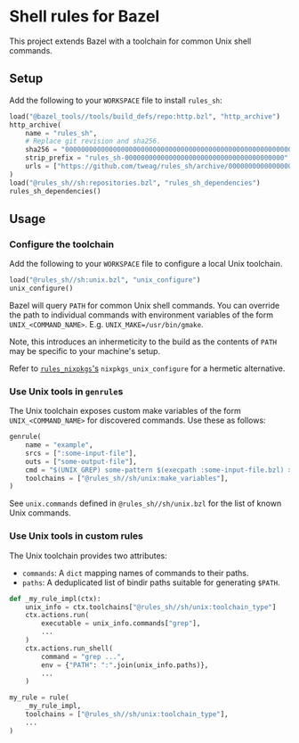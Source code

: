 # Shell rules for Bazel

This project extends Bazel with a toolchain for common Unix shell commands.

## Setup

Add the following to your `WORKSPACE` file to install `rules_sh`:

``` python
load("@bazel_tools//tools/build_defs/repo:http.bzl", "http_archive")
http_archive(
    name = "rules_sh",
    # Replace git revision and sha256.
    sha256 = "0000000000000000000000000000000000000000000000000000000000000000",
    strip_prefix = "rules_sh-0000000000000000000000000000000000000000",
    urls = ["https://github.com/tweag/rules_sh/archive/0000000000000000000000000000000000000000.tar.gz"],
)
load("@rules_sh//sh:repositories.bzl", "rules_sh_dependencies")
rules_sh_dependencies()
```

## Usage

### Configure the toolchain

Add the following to your `WORKSPACE` file to configure a local Unix toolchain.

``` python
load("@rules_sh//sh:unix.bzl", "unix_configure")
unix_configure()
```

Bazel will query `PATH` for common Unix shell commands. You can override the
path to individual commands with environment variables of the form
`UNIX_<COMMAND_NAME>`. E.g. `UNIX_MAKE=/usr/bin/gmake`.

Note, this introduces an inhermeticity to the build as the contents of `PATH`
may be specific to your machine's setup.

Refer to [`rules_nixpkgs`'s][rules_nixpkgs] `nixpkgs_unix_configure` for a
hermetic alternative.

[rules_nixpkgs]: https://github.com/tweag/rules_nixpkgs.git

### Use Unix tools in `genrule`s

The Unix toolchain exposes custom make variables of the form
`UNIX_<COMMAND_NAME>` for discovered commands. Use these as follows:

``` python
genrule(
    name = "example",
    srcs = [":some-input-file"],
    outs = ["some-output-file"],
    cmd = "$(UNIX_GREP) some-pattern $(execpath :some-input-file.bzl) > $(OUTS)",
    toolchains = ["@rules_sh//sh/unix:make_variables"],
)
```

See `unix.commands` defined in `@rules_sh//sh/unix.bzl` for the list of known
Unix commands.

### Use Unix tools in custom rules

The Unix toolchain provides two attributes:
- `commands`: A `dict` mapping names of commands to their paths.
- `paths`: A deduplicated list of bindir paths suitable for generating `$PATH`.

``` python
def _my_rule_impl(ctx):
    unix_info = ctx.toolchains["@rules_sh//sh/unix:toolchain_type"]
    ctx.actions.run(
        executable = unix_info.commands["grep"],
        ...
    )
    ctx.actions.run_shell(
        command = "grep ...",
        env = {"PATH": ":".join(unix_info.paths)},
        ...
    )

my_rule = rule(
    _my_rule_impl,
    toolchains = ["@rules_sh//sh/unix:toolchain_type"],
    ...
)
```
